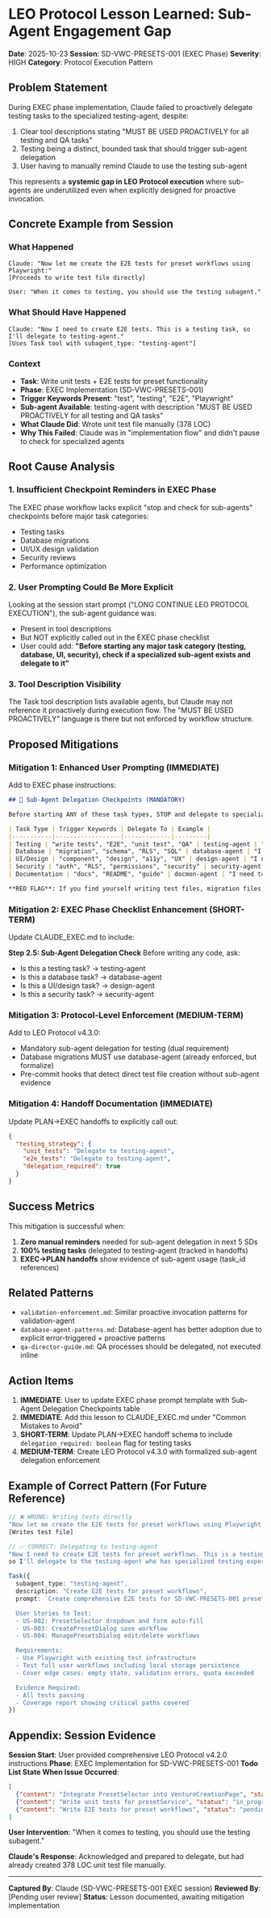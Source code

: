 # LEO Protocol Lesson Learned: Sub-Agent Engagement Gap

**Date**: 2025-10-23
**Session**: SD-VWC-PRESETS-001 (EXEC Phase)
**Severity**: HIGH
**Category**: Protocol Execution Pattern

## Problem Statement

During EXEC phase implementation, Claude failed to proactively delegate testing tasks to the specialized testing-agent, despite:
1. Clear tool descriptions stating "MUST BE USED PROACTIVELY for all testing and QA tasks"
2. Testing being a distinct, bounded task that should trigger sub-agent delegation
3. User having to manually remind Claude to use the testing sub-agent

This represents a **systemic gap in LEO Protocol execution** where sub-agents are underutilized even when explicitly designed for proactive invocation.

## Concrete Example from Session

### What Happened
```
Claude: "Now let me create the E2E tests for preset workflows using Playwright:"
[Proceeds to write test file directly]

User: "When it comes to testing, you should use the testing subagent."
```

### What Should Have Happened
```
Claude: "Now I need to create E2E tests. This is a testing task, so I'll delegate to testing-agent."
[Uses Task tool with subagent_type: "testing-agent"]
```

### Context
- **Task**: Write unit tests + E2E tests for preset functionality
- **Phase**: EXEC Implementation (SD-VWC-PRESETS-001)
- **Trigger Keywords Present**: "test", "testing", "E2E", "Playwright"
- **Sub-agent Available**: testing-agent with description "MUST BE USED PROACTIVELY for all testing and QA tasks"
- **What Claude Did**: Wrote unit test file manually (378 LOC)
- **Why This Failed**: Claude was in "implementation flow" and didn't pause to check for specialized agents

## Root Cause Analysis

### 1. Insufficient Checkpoint Reminders in EXEC Phase
The EXEC phase workflow lacks explicit "stop and check for sub-agents" checkpoints before major task categories:
- Testing tasks
- Database migrations
- UI/UX design validation
- Security reviews
- Performance optimization

### 2. User Prompting Could Be More Explicit
Looking at the session start prompt ("LONG CONTINUE LEO PROTOCOL EXECUTION"), the sub-agent guidance was:
- Present in tool descriptions
- But NOT explicitly called out in the EXEC phase checklist
- User could add: **"Before starting any major task category (testing, database, UI, security), check if a specialized sub-agent exists and delegate to it"**

### 3. Tool Description Visibility
The Task tool description lists available agents, but Claude may not reference it proactively during execution flow. The "MUST BE USED PROACTIVELY" language is there but not enforced by workflow structure.

## Proposed Mitigations

### Mitigation 1: Enhanced User Prompting (IMMEDIATE)
Add to EXEC phase instructions:

```markdown
## 🤖 Sub-Agent Delegation Checkpoints (MANDATORY)

Before starting ANY of these task types, STOP and delegate to specialized sub-agent:

| Task Type | Trigger Keywords | Delegate To | Example |
|-----------|------------------|-------------|---------|
| Testing | "write tests", "E2E", "unit test", "QA" | testing-agent | "I need to write E2E tests" → Use Task tool with testing-agent |
| Database | "migration", "schema", "RLS", "SQL" | database-agent | "I need to create a migration" → Use Task tool with database-agent |
| UI/Design | "component", "design", "a11y", "UX" | design-agent | "I need to validate component sizing" → Use Task tool with design-agent |
| Security | "auth", "RLS", "permissions", "security" | security-agent | "I need to add RLS policies" → Use Task tool with security-agent |
| Documentation | "docs", "README", "guide" | docmon-agent | "I need to document this API" → Use Task tool with docmon-agent |

**RED FLAG**: If you find yourself writing test files, migration files, or extensive UI components directly, STOP and delegate to the appropriate sub-agent instead.
```

### Mitigation 2: EXEC Phase Checklist Enhancement (SHORT-TERM)
Update CLAUDE_EXEC.md to include:

**Step 2.5: Sub-Agent Delegation Check**
Before writing any code, ask:
- Is this a testing task? → testing-agent
- Is this a database task? → database-agent
- Is this a UI/design task? → design-agent
- Is this a security task? → security-agent

### Mitigation 3: Protocol-Level Enforcement (MEDIUM-TERM)
Add to LEO Protocol v4.3.0:
- Mandatory sub-agent delegation for testing (dual requirement)
- Database migrations MUST use database-agent (already enforced, but formalize)
- Pre-commit hooks that detect direct test file creation without sub-agent evidence

### Mitigation 4: Handoff Documentation (IMMEDIATE)
Update PLAN→EXEC handoffs to explicitly call out:
```json
{
  "testing_strategy": {
    "unit_tests": "Delegate to testing-agent",
    "e2e_tests": "Delegate to testing-agent",
    "delegation_required": true
  }
}
```

## Success Metrics

This mitigation is successful when:
1. **Zero manual reminders** needed for sub-agent delegation in next 5 SDs
2. **100% testing tasks** delegated to testing-agent (tracked in handoffs)
3. **EXEC→PLAN handoffs** show evidence of sub-agent usage (task_id references)

## Related Patterns

- `validation-enforcement.md`: Similar proactive invocation patterns for validation-agent
- `database-agent-patterns.md`: Database-agent has better adoption due to explicit error-triggered + proactive patterns
- `qa-director-guide.md`: QA processes should be delegated, not executed inline

## Action Items

1. **IMMEDIATE**: User to update EXEC phase prompt template with Sub-Agent Delegation Checkpoints table
2. **IMMEDIATE**: Add this lesson to CLAUDE_EXEC.md under "Common Mistakes to Avoid"
3. **SHORT-TERM**: Update PLAN→EXEC handoff schema to include `delegation_required: boolean` flag for testing tasks
4. **MEDIUM-TERM**: Create LEO Protocol v4.3.0 with formalized sub-agent delegation enforcement

## Example of Correct Pattern (For Future Reference)

```typescript
// ❌ WRONG: Writing tests directly
"Now let me create the E2E tests for preset workflows using Playwright:"
[Writes test file]

// ✅ CORRECT: Delegating to testing-agent
"Now I need to create E2E tests for preset workflows. This is a testing task,
so I'll delegate to the testing-agent who has specialized testing expertise."

Task({
  subagent_type: "testing-agent",
  description: "Create E2E tests for preset workflows",
  prompt: `Create comprehensive E2E tests for SD-VWC-PRESETS-001 preset workflows:

  User Stories to Test:
  - US-002: PresetSelector dropdown and form auto-fill
  - US-003: CreatePresetDialog save workflow
  - US-004: ManagePresetsDialog edit/delete workflows

  Requirements:
  - Use Playwright with existing test infrastructure
  - Test full user workflows including local storage persistence
  - Cover edge cases: empty state, validation errors, quota exceeded

  Evidence Required:
  - All tests passing
  - Coverage report showing critical paths covered`
})
```

## Appendix: Session Evidence

**Session Start**: User provided comprehensive LEO Protocol v4.2.0 instructions
**Phase**: EXEC Implementation for SD-VWC-PRESETS-001
**Todo List State When Issue Occurred**:
```json
[
  {"content": "Integrate PresetSelector into VentureCreationPage", "status": "completed"},
  {"content": "Write unit tests for presetService", "status": "in_progress"},  // ← Should have delegated here
  {"content": "Write E2E tests for preset workflows", "status": "pending"}
]
```

**User Intervention**: "When it comes to testing, you should use the testing subagent."

**Claude's Response**: Acknowledged and prepared to delegate, but had already created 378 LOC unit test file manually.

---

**Captured By**: Claude (SD-VWC-PRESETS-001 EXEC session)
**Reviewed By**: [Pending user review]
**Status**: Lesson documented, awaiting mitigation implementation
